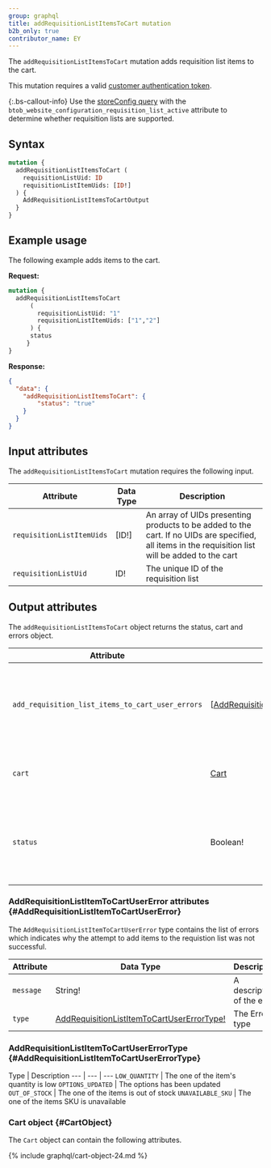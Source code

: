 ```yaml
---
group: graphql
title: addRequisitionListItemsToCart mutation
b2b_only: true
contributor_name: EY
---
```

The `addRequisitionListItemsToCart` mutation adds requisition list items to the cart.

This mutation requires a valid [customer authentication token]({{page.baseurl}}/graphql/mutations/generate-customer-token.html).

{:.bs-callout-info}
Use the [storeConfig query]({{page.baseurl}}/graphql/queries/store-config.html) with the `btob_website_configuration_requisition_list_active` attribute to determine whether requisition lists are supported.

## Syntax

```graphql
mutation {
  addRequisitionListItemsToCart (
    requisitionListUid: ID
    requisitionListItemUids: [ID!]
  ) {
    AddRequisitionListItemsToCartOutput
  }
}
```

## Example usage

The following example adds items to the cart.

**Request:**

``` graphql
mutation {
  addRequisitionListItemsToCart
      (
        requisitionListUid: "1"
        requisitionListItemUids: ["1","2"]
      ) {
      status
     }
}
```

**Response:**

``` json
{
  "data": {
    "addRequisitionListItemsToCart": {
        "status": "true"
    }
  }
}
```

## Input attributes

The `addRequisitionListItemsToCart` mutation requires the following input.

Attribute |  Data Type | Description
--- | --- | ---
`requisitionListItemUids`| [ID!] | An array of UIDs presenting products to be added to the cart. If no UIDs are specified, all items in the requisition list will be added to the cart
`requisitionListUid`| ID! | The unique ID of the requisition list

## Output attributes

The `addRequisitionListItemsToCart` object returns the status, cart and errors object.

Attribute |  Data Type | Description
--- | --- | ---
`add_requisition_list_items_to_cart_user_errors` | [[AddRequisitionListItemToCartUserError!](#AddRequisitionListItemToCartUserError)] | Indicates why the attempt to add items to the requistion list was not successful
`cart` | [Cart](#CartObject) | The cart after adding requisition list items.
`status` | Boolean! | Indicates whether the attempt to add items to the requisition list was successful

### AddRequisitionListItemToCartUserError attributes {#AddRequisitionListItemToCartUserError}

The `AddRequisitionListItemToCartUserError` type contains the list of errors which indicates why the attempt to add items to the requistion list was not successful.

Attribute |  Data Type | Description
--- | --- | ---
`message` | String! | A description of the error
`type` | [AddRequisitionListItemToCartUserErrorType!](#AddRequisitionListItemToCartUserErrorType) | The Error type

### AddRequisitionListItemToCartUserErrorType {#AddRequisitionListItemToCartUserErrorType}

Type | Description
--- | --- | ---
`LOW_QUANTITY` | The one of the item's quantity is low
`OPTIONS_UPDATED` | The options has been updated
`OUT_OF_STOCK` | The one of the items is out of stock
`UNAVAILABLE_SKU` | The one of the items SKU is unavailable

### Cart object {#CartObject}

The `Cart` object can contain the following attributes.

{% include graphql/cart-object-24.md %}
